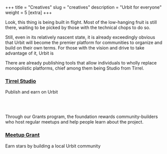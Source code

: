 +++
title = "Creatives"
slug = "creatives"
description = "Urbit for everyone"
weight = 5
[extra]
+++

Look, this thing is being built in flight. Most of the low-hanging fruit is still there, waiting to be picked by those with the technical chops to do so.

Still, even in its relatively nascent state, it is already exceedingly obvious that Urbit will become the premier platform for communities to organize and build on their own terms. For those with the vision and drive to take advantage of it, Urbit is

There are already publishing tools that allow individuals to wholly replace monopolistic platforms, chief among them being Studio from Tirrel.

### [Tirrel Studio](https://urbit.studio)
Publish and earn on Urbit

<br></br>

Through our Grants program, the foundation rewards community-builders who
host regular meetups and help people learn about the project.

### [Meetup Grant]()

Earn stars by building a local Urbit community